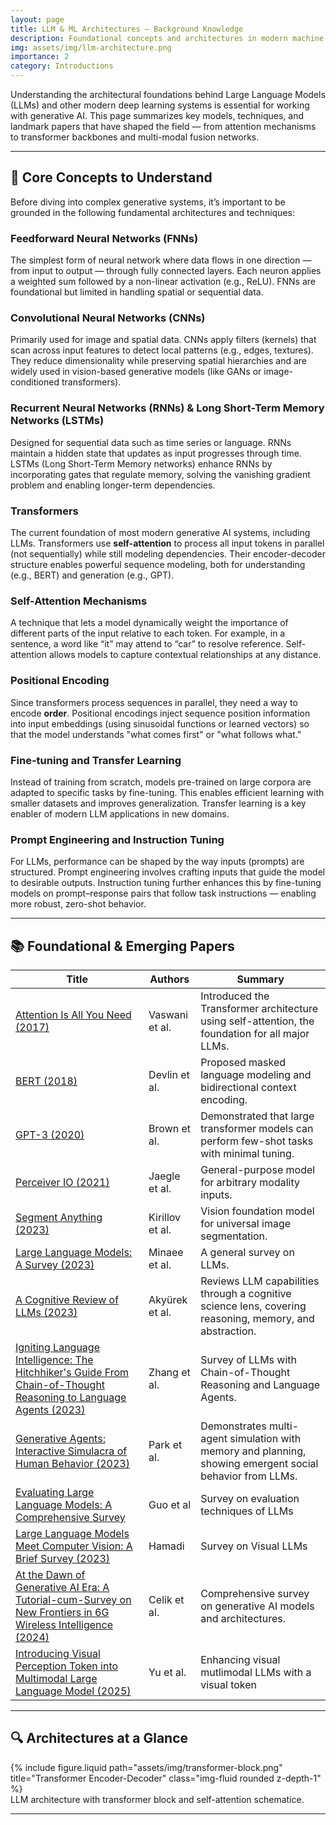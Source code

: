 ```yaml
---
layout: page
title: LLM & ML Architectures — Background Knowledge
description: Foundational concepts and architectures in modern machine learning and generative AI
img: assets/img/llm-architecture.png
importance: 2
category: Introductions
---
```


Understanding the architectural foundations behind Large Language Models (LLMs) and other modern deep learning systems is essential for working with generative AI. This page summarizes key models, techniques, and landmark papers that have shaped the field — from attention mechanisms to transformer backbones and multi-modal fusion networks.

---

## 🧠 Core Concepts to Understand

Before diving into complex generative systems, it’s important to be grounded in the following fundamental architectures and techniques:


### **Feedforward Neural Networks (FNNs)**  
The simplest form of neural network where data flows in one direction — from input to output — through fully connected layers. Each neuron applies a weighted sum followed by a non-linear activation (e.g., ReLU). FNNs are foundational but limited in handling spatial or sequential data.


### **Convolutional Neural Networks (CNNs)**  
Primarily used for image and spatial data. CNNs apply filters (kernels) that scan across input features to detect local patterns (e.g., edges, textures). They reduce dimensionality while preserving spatial hierarchies and are widely used in vision-based generative models (like GANs or image-conditioned transformers).



### **Recurrent Neural Networks (RNNs) & Long Short-Term Memory Networks (LSTMs)**  
Designed for sequential data such as time series or language. RNNs maintain a hidden state that updates as input progresses through time. LSTMs (Long Short-Term Memory networks) enhance RNNs by incorporating gates that regulate memory, solving the vanishing gradient problem and enabling longer-term dependencies.



### **Transformers**  
The current foundation of most modern generative AI systems, including LLMs. Transformers use **self-attention** to process all input tokens in parallel (not sequentially) while still modeling dependencies. Their encoder-decoder structure enables powerful sequence modeling, both for understanding (e.g., BERT) and generation (e.g., GPT).



### **Self-Attention Mechanisms**  
A technique that lets a model dynamically weight the importance of different parts of the input relative to each token. For example, in a sentence, a word like “it” may attend to “car” to resolve reference. Self-attention allows models to capture contextual relationships at any distance.



### **Positional Encoding**  
Since transformers process sequences in parallel, they need a way to encode **order**. Positional encodings inject sequence position information into input embeddings (using sinusoidal functions or learned vectors) so that the model understands "what comes first" or "what follows what."


### **Fine-tuning and Transfer Learning**  
Instead of training from scratch, models pre-trained on large corpora are adapted to specific tasks by fine-tuning. This enables efficient learning with smaller datasets and improves generalization. Transfer learning is a key enabler of modern LLM applications in new domains.



### **Prompt Engineering and Instruction Tuning**  
For LLMs, performance can be shaped by the way inputs (prompts) are structured. Prompt engineering involves crafting inputs that guide the model to desirable outputs. Instruction tuning further enhances this by fine-tuning models on prompt–response pairs that follow task instructions — enabling more robust, zero-shot behavior.

---

## 📚 Foundational & Emerging Papers

| Title | Authors | Summary |
|-------|---------|---------|
| [Attention Is All You Need (2017)](https://arxiv.org/abs/1706.03762) | Vaswani et al. | Introduced the Transformer architecture using self-attention, the foundation for all major LLMs. |
| [BERT (2018)](https://arxiv.org/abs/1810.04805) | Devlin et al. | Proposed masked language modeling and bidirectional context encoding. |
| [GPT-3 (2020)](https://arxiv.org/abs/2005.14165) | Brown et al. | Demonstrated that large transformer models can perform few-shot tasks with minimal tuning. |
| [Perceiver IO (2021)](https://arxiv.org/abs/2107.14795) | Jaegle et al. | General-purpose model for arbitrary modality inputs. |
| [Segment Anything (2023)](https://arxiv.org/abs/2304.02643) | Kirillov et al. | Vision foundation model for universal image segmentation. |
| [Large Language Models: A Survey (2023)](https://arxiv.org/abs/2402.06196) | Minaee et al. | A general survey on LLMs. |
| [A Cognitive Review of LLMs (2023)](https://osf.io/preprints/osf/m6gcn) | Akyürek et al. | Reviews LLM capabilities through a cognitive science lens, covering reasoning, memory, and abstraction. |
| [Igniting Language Intelligence: The Hitchhiker's Guide From Chain-of-Thought Reasoning to Language Agents (2023)](https://arxiv.org/abs/2311.11797) | Zhang et al. | Survey of LLMs with Chain-of-Thought Reasoning and Language Agents. |
| [Generative Agents: Interactive Simulacra of Human Behavior (2023)](https://arxiv.org/abs/2311.05232) | Park et al. | Demonstrates multi-agent simulation with memory and planning, showing emergent social behavior from LLMs. |
| [Evaluating Large Language Models: A Comprehensive Survey](https://arxiv.org/abs/2310.19736) | Guo et al | Survey on evaluation techniques of LLMs | 
| [Large Language Models Meet Computer Vision: A Brief Survey (2023)](https://arxiv.org/abs/2311.16673) |  Hamadi | Survey on Visual LLMs | 
|[At the Dawn of Generative AI Era: A Tutorial-cum-Survey on New Frontiers in 6G Wireless Intelligence (2024)](https://arxiv.org/abs/2402.18587) | Celik et al. | Comprehensive survey on generative AI models and architectures.
| [Introducing Visual Perception Token into Multimodal Large Language Model (2025)](https://arxiv.org/abs/2502.17425) | Yu et al. | Enhancing visual mutlimodal LLMs with a visual token | 

---

## 🔍 Architectures at a Glance

<div class="row">
  <div class="col-sm mt-1 mt-md-0">
    {% include figure.liquid path="assets/img/transformer-block.png" title="Transformer Encoder-Decoder" class="img-fluid rounded z-depth-1" %}
  </div>
</div>

<div class="caption">
  LLM architecture with transformer block and self-attention schematice.
</div>

---
